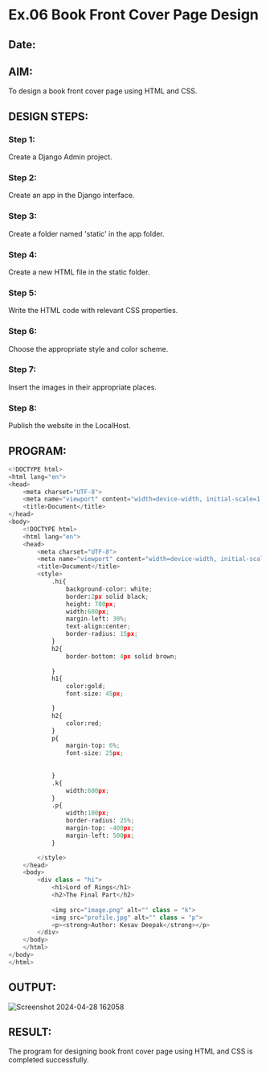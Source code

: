 # Ex.06 Book Front Cover Page Design
## Date:

## AIM:
To design a book front cover page using HTML and CSS.

## DESIGN STEPS:

### Step 1:
Create a Django Admin project.

### Step 2:
Create an app in the Django interface.

### Step 3:
Create a folder named 'static' in the app folder.

### Step 4:
Create a new HTML file in the static folder.

### Step 5:
Write the HTML code with relevant CSS properties.

### Step 6:
Choose the appropriate style and color scheme.

### Step 7:
Insert the images in their appropriate places.

### Step 8:
Publish the website in the LocalHost.

## PROGRAM:
```python
<!DOCTYPE html>
<html lang="en">
<head>
    <meta charset="UTF-8">
    <meta name="viewport" content="width=device-width, initial-scale=1.0">
    <title>Document</title>
</head>
<body>
    <!DOCTYPE html>
    <html lang="en">
    <head>
        <meta charset="UTF-8">
        <meta name="viewport" content="width=device-width, initial-scale=1.0">
        <title>Document</title>
        <style>
            .hi{
                background-color: white;
                border:2px solid black; 
                height: 700px;
                width:600px;
                margin-left: 30%;
                text-align:center;
                border-radius: 15px;
            }
            h2{
                border-bottom: 4px solid brown;
                
            }
            h1{
                color:gold;
                font-size: 45px;

            }
            h2{
                color:red;      
            }
            p{
                margin-top: 6%;
                font-size: 25px;
                
                
            }
            .k{
                width:600px;
            }
            .p{
                width:100px;
                border-radius: 25%;
                margin-top: -400px;
                margin-left: 500px;
            }

        </style>
    </head>
    <body>
        <div class = "hi">
            <h1>Lord of Rings</h1>
            <h2>The Final Part</h2>
            
            <img src="image.png" alt="" class = "k">
            <img src="profile.jpg" alt="" class = "p">
            <p><strong>Author: Kesav Deepak</strong></p>
        </div>
    </body>
    </html>
</body>
</html>
```

## OUTPUT:
![Screenshot 2024-04-28 162058](https://github.com/KesavDeepak/cover/assets/139336019/cc4aed4b-345d-4bf7-a859-62be19531870)


## RESULT:
The program for designing book front cover page using HTML and CSS is completed successfully.
